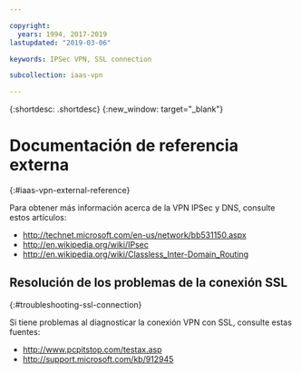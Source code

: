 ```yaml
---

copyright:
  years: 1994, 2017-2019
lastupdated: "2019-03-06"

keywords: IPSec VPN, SSL connection

subcollection: iaas-vpn

---
```


{:shortdesc: .shortdesc}
{:new_window: target="_blank"}

# Documentación de referencia externa
{:#iaas-vpn-external-reference}

Para obtener más información acerca de la VPN IPSec y DNS, consulte estos artículos:

 * http://technet.microsoft.com/en-us/network/bb531150.aspx<br/>
 * http://en.wikipedia.org/wiki/IPsec<br/>
 * http://en.wikipedia.org/wiki/Classless_Inter-Domain_Routing<br/>


## Resolución de los problemas de la conexión SSL
{:#troubleshooting-ssl-connection}

Si tiene problemas al diagnosticar la conexión VPN con SSL, consulte estas fuentes:

 * http://www.pcpitstop.com/testax.asp
 * http://support.microsoft.com/kb/912945
